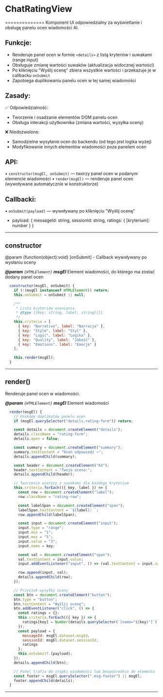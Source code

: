 # ChatRatingView

==============
Komponent UI odpowiedzialny za wyświetlanie i obsługę panelu ocen wiadomości AI.

Funkcje:
--------
 - Renderuje panel ocen w formie `<details>` z listą kryteriów i suwakami (range input)
 - Obsługuje zmianę wartości suwaków (aktualizacja widocznej wartości)
 - Po kliknięciu "Wyślij ocenę" zbiera wszystkie wartości i przekazuje je w callbacku `onSubmit`
 - Zapobiega duplikowaniu panelu ocen w tej samej wiadomości

Zasady:
-------
✅ Odpowiedzialność:
  - Tworzenie i osadzanie elementów DOM panelu ocen
  - Obsługa interakcji użytkownika (zmiana wartości, wysyłka oceny)

❌ Niedozwolone:
  - Samodzielne wysyłanie ocen do backendu (od tego jest logika wyżej)
  - Modyfikowanie innych elementów wiadomości poza panelem ocen

API:
----
• `constructor(msgEl, onSubmit)` — tworzy panel ocen w podanym elemencie wiadomości
• `render(msgEl)` — renderuje panel ocen (wywoływane automatycznie w konstruktorze)

Callbacki:
----------
• `onSubmit(payload)` — wywoływany po kliknięciu "Wyślij ocenę"
   - payload: {
       messageId: string,
       sessionId: string,
       ratings: { [kryterium]: number }
     }

---

## constructor

@param {function(object):void} [onSubmit] - Callback wywoływany po wysłaniu oceny

**_@param_** *`{HTMLElement}`* _**msgEl**_  Element wiadomości, do którego ma zostać dodany panel ocen

```javascript
  constructor(msgEl, onSubmit) {
    if (!(msgEl instanceof HTMLElement)) return;
    this.onSubmit = onSubmit || null;

    /**
     * Lista kryteriów oceniania
     * @type {{key: string, label: string}[]}
     */
    this.criteria = [
      { key: "Narrative", label: "Narracja" },
      { key: "Style", label: "Styl" },
      { key: "Logic", label: "Logika" },
      { key: "Quality", label: "Jakość" },
      { key: "Emotions", label: "Emocje" }
    ];

    this.render(msgEl);
  }
```

---

## render()

Renderuje panel ocen w wiadomości.

**_@param_** *`{HTMLElement}`* _**msgEl**_  Element wiadomości

```javascript
  render(msgEl) {
    // Unikamy duplikatów panelu ocen
    if (msgEl.querySelector("details.rating-form")) return;

    const details = document.createElement("details");
    details.className = "rating-form";
    details.open = false;

    const summary = document.createElement("summary");
    summary.textContent = "Oceń odpowiedź ⭐";
    details.appendChild(summary);

    const header = document.createElement("h3");
    header.textContent = "Twoja ocena:";
    details.appendChild(header);

    // Tworzenie wierszy z suwakami dla każdego kryterium
    this.criteria.forEach(({ key, label }) => {
      const row = document.createElement("label");
      row.className = "rating-row";

      const labelSpan = document.createElement("span");
      labelSpan.textContent = `${label}: `;
      row.appendChild(labelSpan);

      const input = document.createElement("input");
      input.type = "range";
      input.min = "1";
      input.max = "5";
      input.value = "3";
      input.name = key;

      const val = document.createElement("span");
      val.textContent = input.value;
      input.addEventListener("input", () => (val.textContent = input.value));

      row.append(input, val);
      details.appendChild(row);
    });

    // Przycisk wysyłki oceny
    const btn = document.createElement("button");
    btn.type = "button";
    btn.textContent = "Wyślij ocenę";
    btn.addEventListener("click", () => {
      const ratings = {};
      this.criteria.forEach(({ key }) => {
        ratings[key] = Number(details.querySelector(`[name="${key}"]`).value);
      });
      const payload = {
        messageId: msgEl.dataset.msgId,
        sessionId: msgEl.dataset.sessionId,
        ratings
      };
      this.onSubmit?.(payload);
    });
    details.appendChild(btn);

    // Panel trafia do stopki wiadomości lub bezpośrednio do elementu
    const footer = msgEl.querySelector(".msg-footer") || msgEl;
    footer.appendChild(details);
  }
```

---
